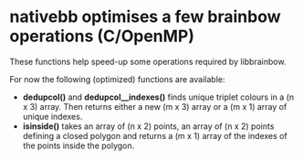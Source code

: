 # nativebb optimises a few brainbow operations (C/OpenMP) 

These functions help speed-up some operations required by libbrainbow.

For now the following (optimized) functions are available:

* **dedupcol()** and **dedupcol__indexes()** finds unique triplet colours in a (n x 3) array. Then returns either a new (m x 3) array or a (m x 1) array of unique indexes.
* **isinside()** takes an array of (n x 2) points, an array of (n x 2) points defining a closed polygon and returns a (m x 1) array of the indexes of the points inside the polygon.


